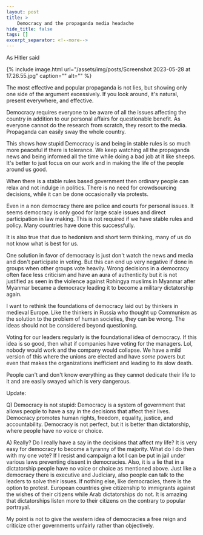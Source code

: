 ```yaml
---
layout: post
title: >
    Democracy and the propaganda media headache
hide_title: false
tags: []
excerpt_separator: <!--more-->
---
```

As Hitler said

{% include image.html url="/assets/img/posts/Screenshot 2023-05-28 at 17.26.55.jpg" caption="" alt="" %}

The most effective and popular propaganda is not lies, but showing only one side of the argument excessively. If you look around, it's natural, present everywhere, and effective.

Democracy requires everyone to be aware of all the issues affecting the country in addition to our personal affairs for questionable benefit. As everyone cannot do the research from scratch, they resort to the media. Propaganda can easily sway the whole country.

This shows how stupid Democracy is and being in stable rules is so much more peaceful if there is tolerance. We keep watching all the propaganda news and being informed all the time while doing a bad job at it like sheeps.
It's better to just focus on our work and in making the life of the people around us good.

When there is a stable rules based government then ordinary people can relax and not indulge in politics. There is no need for crowdsourcing decisions, while it can be done occasionally via protests.

Even in a non democracy there are police and courts for personal issues. It seems democracy is only good for large scale issues and direct participation in law making. This is not required if we have stable rules and policy. Many countries have done this successfully.

It is also true that due to hedonism and short term thinking, many of us do not know what is best for us.

One solution in favor of democracy is just don't watch the news and media and don't participate in voting. But this can end up very negative if done in groups when other groups vote heavily. Wrong decisions in a democracy often face less criticism and have an aura of authenticity but it is not justified as seen in the violence against Rohingya muslims in Myanmar after Myanmar became a democracy leading it to become a military dictatorship again.

I want to rethink the foundations of democracy laid out by thinkers in medieval Europe. Like the thinkers in Russia who thought up Communism as the solution to the problem of human societies, they can be wrong. The ideas should not be considered beyond questioning.

Voting for our leaders regularly is the foundational idea of democracy. If this idea is so good, then what if companies have voting for the managers. Lol, nobody would work and the company would collapse. We have a mild version of this where the unions are elected and have _some_ powers but even that makes the organizations inefficient and leading to its slow death.

People can't and don't know everything as they cannot dedicate their life to it and are easily swayed which is very dangerous.


Update: 




Q) Democracy is not stupid: Democracy is a system of government that allows people to have a say in the decisions that affect their lives. Democracy promotes human rights, freedom, equality, justice, and accountability. Democracy is not perfect, but it is better than dictatorship, where people have no voice or choice.

A) Really? Do I really have a say in the decisions that affect my life? It is very easy for democracy to become a tyranny of the majority. What do I do then with my one vote? If I resist and campaign a lot I can be put in jail under various laws preventing dissent in democracies. Also, it is a lie that in a dictatorship people have no voice or choice as mentioned above. Just like a democracy there is executive and Judiciary, also people can talk to the leaders to solve their issues. If nothing else, like democracies, there is the option to protest.
European countries give citizenship to immigrants against the wishes of their citizens while Arab dictatorships do not. It is amazing that dictatorships listen more to their citizens on the contrary to popular portrayal.



My point is not to give the western idea of democracies a free reign and criticize other governments unfairly rather than objectively.


